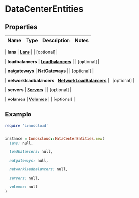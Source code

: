 # DataCenterEntities

## Properties

| Name | Type | Description | Notes |
| ---- | ---- | ----------- | ----- |

| **lans** | [**Lans**](Lans.md) |  | [optional] |

| **loadbalancers** | [**Loadbalancers**](Loadbalancers.md) |  | [optional] |

| **natgateways** | [**NatGateways**](NatGateways.md) |  | [optional] |

| **networkloadbalancers** | [**NetworkLoadBalancers**](NetworkLoadBalancers.md) |  | [optional] |

| **servers** | [**Servers**](Servers.md) |  | [optional] |

| **volumes** | [**Volumes**](Volumes.md) |  | [optional] |

## Example

```ruby
require 'ionoscloud'


instance = Ionoscloud::DataCenterEntities.new(
  lans: null,

  loadbalancers: null,

  natgateways: null,

  networkloadbalancers: null,

  servers: null,

  volumes: null
)
```

